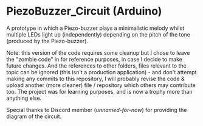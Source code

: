 # PiezoBuzzer_Circuit (Arduino) 

A prototype in which a Piezo-buzzer plays a minimalistic melody whilst multiple LEDs light up (independently) depending on the pitch of the tone (produced by the Piezo-buzzer).

Note: this version of the code requires some cleanup but I chose to leave the "zombie code" in for reference purposes, in case I decide to make future changes. And the references to other folders, files relevant to the topic can be ignored (this isn't a production application) - and don't attempt making any commits to this repository, I will probably revise the code & upload another (more cleaner) file / repository which others may contribute too. The project was for learning purposes, and is now a trophy more than anything else. 

Special thanks to Discord member (*unnamed-for-now*) for providing the diagram of the circuit.  
